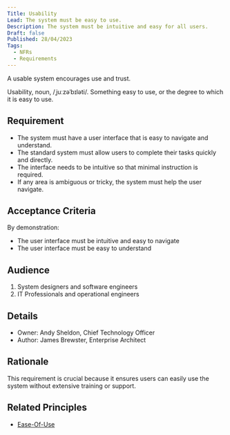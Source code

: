 ```yaml
---
Title: Usability
Lead: The system must be easy to use.
Description: The system must be intuitive and easy for all users.
Draft: false
Published: 28/04/2023
Tags:
  - NFRs
  - Requirements
---
```

A usable system encourages use and trust.

Usability, noun, /ˌjuːzəˈbɪləti/. Something easy to use, or the degree to which it is easy to use.

## Requirement

* The system must have a user interface that is easy to navigate and understand.
* The standard system must allow users to complete their tasks quickly and directly.
* The interface needs to be intuitive so that minimal instruction is required.
* If any area is ambiguous or tricky, the system must help the user navigate.

## Acceptance Criteria

By demonstration:

* The user interface must be intuitive and easy to navigate
* The user interface must be easy to understand

## Audience

  1. System designers and software engineers
  2. IT Professionals and operational engineers

## Details

* Owner: Andy Sheldon, Chief Technology Officer
* Author: James Brewster, Enterprise Architect

## Rationale

This requirement is crucial because it ensures users can easily use the system without extensive training or support.

## Related Principles

* [Ease-Of-Use](xref:ease-of-use)
